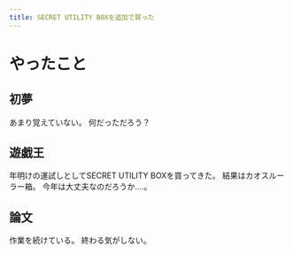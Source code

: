 ```yaml
---
title: SECRET UTILITY BOXを追加で買った
---
```


# やったこと

## 初夢

あまり覚えていない。
何だっただろう？

## 遊戯王

年明けの運試しとしてSECRET UTILITY BOXを買ってきた。
結果はカオスルーラー箱。
今年は大丈夫なのだろうか‥‥。

## 論文

作業を続けている。
終わる気がしない。

